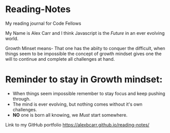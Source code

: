# Reading-Notes
My reading journal for Code Fellows

My Name is Alex Carr and I think Javascript is the *Future* in an ever evolving world.   

Growth Minset means- That one has the abiity to conquer the difficult, when things seem to be impossible the concept of growth mindset gives one the will to continue and complete all challenges at hand.

# Reminder to stay in Growth mindset:

- When things seem impossible remember to stay focus and keep pushing through.
- The mind is ever evolving, but nothing comes without it's own challenges.  
- **NO** one is born all knowing, we *Must* start somewhere. 

Link to my GitHub portfolio https://alexbcarr.github.io/reading-notes/







